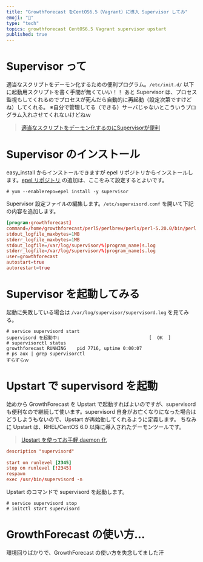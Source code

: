 ```yaml
---
title: "GrowthForecast をCentOS6.5（Vagrant）に導入 Supervisor してみ"
emoji: "📝"
type: "tech"
topics: growthforecast CentOS6.5 Vagrant supervisor upstart
published: true
---
```


# Supervisor って
適当なスクリプトをデーモン化するための便利プログラム。```/etc/init.d/``` 以下に起動用スクリプトを書く手間が無くていい！！ あと Supervisor は、プロセス監視もしてくれるのでプロセスが死んだら自動的に再起動（設定次第ですけどね）してくれる。
※自分で管理してる（できる）サーバじゃないとこういうプログラム入れさせてくれないけどねｗ

> [適当なスクリプトをデーモン化するのにSupervisorが便利](http://d.hatena.ne.jp/anatoo/20120310/1331321778)

# Supervisor のインストール
easy_install からインストールできますが epel リポジトリからインストールします。[epel リポジトリ](http://qiita.com/muniere/items/6c4923a070cbbd824f39) の追加は、ここをみて設定するとよいです。

```
# yum --enablerepo=epel install -y supervisor
```

Supervisor 設定ファイルの編集します。```/etc/supervisord.conf``` を開いて下記の内容を追加します。

```/etc/supervisord.conf
[program:growthforecast]
command=/home/growthforecast/perl5/perlbrew/perls/perl-5.20.0/bin/perl /home/growthforecast/perl5/perlbrew/perls/perl-5.20.0/bin/growthforecast.pl --port=5125 --data-dir /var/log/growthforecast/dataprocess_name=%(program_name)s
stdout_logfile_maxbytes=1MB
stderr_logfile_maxbytes=1MB
stdout_logfile=/var/log/supervisor/%(program_name)s.log
stderr_logfile=/var/log/supervisor/%(program_name)s.log
user=growthforecast
autostart=true
autorestart=true
```

# Supervisor を起動してみる
起動に失敗している場合は ```/var/log/supervisor/supervisord.log``` を見てみる。

```
# service supervisord start
supervisord を起動中:                                 [  OK  ]
# supervisorctl status
growthforecast RUNNING    pid 7716, uptime 0:00:07
# ps aux | grep supervisorctl 
ずらずらｗ
```

# Upstart で supervisord を起動
始めから GrowthForecast を Upstart で起動すればよいのですが、supervisord も便利なので継続して使います。supervisord 自身がお亡くなりになった場合はどうしようもないので、Upstart が再始動してくれるように定義します。
ちなみに Upstart は、RHEL/CentOS 6.0 以降に導入されたデーモンツールです。

> [Upstart を使ってお手軽 daemon 化](http://heartbeats.jp/hbblog/2013/02/upstart-daemon.html)

```/etc/init/supervisord.conf
description "supervisord"
 
start on runlevel [2345]
stop on runlevel [!2345]
respawn
exec /usr/bin/supervisord -n
```

Upstart のコマンドで supervisord を起動します。

```
# service supervisord stop
# initctl start supervisord
```

# GrowthForecast の使い方…
環境回りばかりで、GrowthForecast の使い方を失念してました汗

